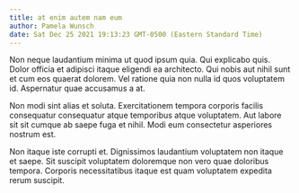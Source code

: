 ```yaml
---
title: at enim autem nam eum
author: Pamela Wunsch
date: Sat Dec 25 2021 19:13:23 GMT-0500 (Eastern Standard Time)
---
```

Non neque laudantium minima ut quod ipsum quia. Qui explicabo quis. Dolor officia et adipisci itaque eligendi ea architecto. Qui nobis aut nihil sunt et cum eos quaerat dolorem. Vel ratione quia non nulla id quos voluptatem id. Aspernatur quae accusamus a at.

 Non modi sint alias et soluta. Exercitationem tempora corporis facilis consequatur consequatur atque temporibus atque voluptatem. Aut labore sit sit cumque ab saepe fuga et nihil. Modi eum consectetur asperiores nostrum est.

 Non itaque iste corrupti et. Dignissimos laudantium voluptatem non itaque et saepe. Sit suscipit voluptatem doloremque non vero quae doloribus tempora. Corporis necessitatibus itaque est quam voluptatem expedita rerum suscipit.